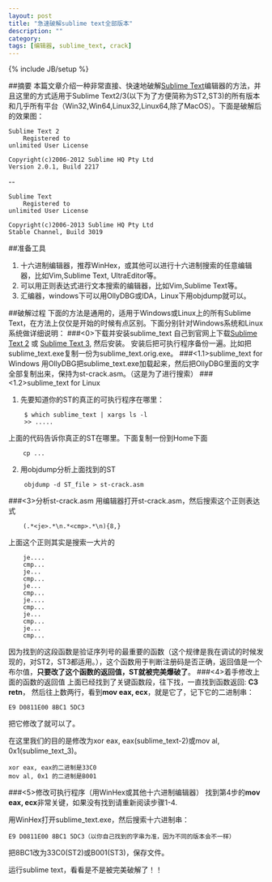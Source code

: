 ```yaml
---
layout: post
title: "急速破解sublime text全部版本"
description: ""
category: 
tags: [编辑器, sublime_text, crack]
---
```

{% include JB/setup %}

##摘要
本篇文章介绍一种非常直接、快速地破解[Sublime Text](http://www.sublimetext.com)编辑器的方法，并且这里的方式适用于Sublime Text2/3(以下为了方便简称为ST2,ST3)的所有版本和几乎所有平台（Win32,Win64,Linux32,Linux64,除了MacOS）。下面是破解后的效果图：
    
	Sublime Text 2
		Registered to
	unlimited User License
	
	Copyright(c)2006-2012 Sublime HQ Pty Ltd
	Version 2.0.1, Build 2217

--
	
	Sublime Text
		Registered to
	unlimited User License
	
	Copyright(c)2006-2013 Sublime HQ Pty Ltd
	Stable Channel, Build 3019

##准备工具
1. 十六进制编辑器，推荐WinHex，或其他可以进行十六进制搜索的任意编辑器，比如Vim,Sublime Text, UltraEditor等。
2. 可以用正则表达式进行文本搜索的编辑器，比如Vim,Sublime Text等。
3. 汇编器，windows下可以用OllyDBG或IDA，Linux下用objdump就可以。

##破解过程
下面的方法是通用的，适用于Windows或Linux上的所有Sublime Text，在方法上仅仅是开始的时候有点区别。下面分别针对Windows系统和Linux系统做详细说明：
###<0>下载并安装sublime_text
自己到官网上下载[Sublime Text 2](http://www.sublimetext.com/2) 或 [Sublime Text 3](http://www.sublimetext.com/3), 然后安装。
安装后把可执行程序备份一遍。比如把sublime_text.exe复制一份为sublime_text.orig.exe。
###<1.1>sublime_text for Windows
用OllyDBG把sublime_text.exe加载起来，然后把OllyDBG里面的文字全部复制出来，保持为st-crack.asm。（这是为了进行搜索）
###<1.2>sublime_text for Linux
1. 先要知道你的ST的真正的可执行程序在哪里：
	
		$ which sublime_text | xargs ls -l
		>> .....
上面的代码告诉你真正的ST在哪里。下面复制一份到Home下面

		cp ... 

2. 用objdump分析上面找到的ST
		
		objdump -d ST_file > st-crack.asm
 
###<3>分析st-crack.asm
用编辑器打开st-crack.asm，然后搜索这个正则表达式

		(.*<je>.*\n.*<cmp>.*\n){8,}

上面这个正则其实是搜索一大片的
	
		je....
		cmp...
		je...
		cmp...
		je...
		cmp...
		je....
		cmp...
		je...
		cmp...
		je...
		cmp...

因为找到的这段函数是验证序列号的最重要的函数（这个规律是我在调试的时候发现的，对ST2，ST3都适用。），这个函数用于判断注册码是否正确，返回值是一个布尔值，**只要改了这个函数的返回值，ST就被完美爆破了**。
###<4>着手修改上面的函数的返回值
上面已经找到了关键函数段，往下找，一直找到函数返回: **C3    retn**，
然后往上数两行，看到**mov eax, ecx**，就是它了，记下它的二进制串：

	E9 D0811E00 8BC1 5DC3
把它修改了就可以了。

在这里我们的目的是修改为xor eax, eax(sublime_text-2)或mov al, 0x1(sublime_text_3)。

	xor eax, eax的二进制是33C0
	mov al, 0x1 的二进制是B001

###<5>修改可执行程序（用WinHex或其他十六进制编辑器）
找到第4步的**mov eax, ecx**非常关键，如果没有找到请重新阅读步骤1-4.

用WinHex打开sublime_text.exe，然后搜索十六进制串：

	E9 D0811E00 8BC1 5DC3（以你自己找到的字串为准，因为不同的版本会不一样）
把8BC1改为33C0(ST2)或B001(ST3)，保存文件。

运行sublime text，看看是不是被完美破解了！！


